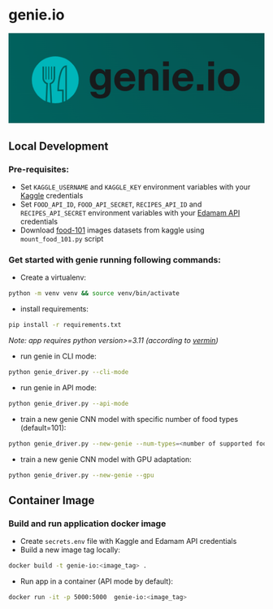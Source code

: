# genie.io
![genie image](genie_logo.png)
## Local Development
### Pre-requisites:
- Set `KAGGLE_USERNAME` and `KAGGLE_KEY` environment variables with your [Kaggle](https://www.kaggle.com/) credentials
- Set `FOOD_API_ID`, `FOOD_API_SECRET`, `RECIPES_API_ID` and `RECIPES_API_SECRET`
  environment variables with your [Edamam API](https://www.edamam.com/) credentials
- Download [food-101](https://www.kaggle.com/datasets/kmader/food41) images datasets from kaggle using `mount_food_101.py` script
### Get started with genie running following commands:
- Create a virtualenv:
```bash
python -m venv venv && source venv/bin/activate
```
- install requirements:
```bash
pip install -r requirements.txt
```
*Note: app requires python version>=3.11 (according to [vermin](https://github.com/netromdk/vermin))*
- run genie in CLI mode:
```bash
python genie_driver.py --cli-mode
```
- run genie in API mode:
```bash
python genie_driver.py --api-mode
```
- train a new genie CNN model with specific number of food types (default=101):
```bash
python genie_driver.py --new-genie --num-types=<number of supported food types>
```
- train a new genie CNN model with GPU adaptation:
```bash
python genie_driver.py --new-genie --gpu
```

## Container Image
### Build and run application docker image
- Create `secrets.env` file with Kaggle and Edamam API credentials
- Build a new image tag locally:
```bash
docker build -t genie-io:<image_tag> .
```
- Run app in a container (API mode by default):
```bash
docker run -it -p 5000:5000  genie-io:<image_tag>
```